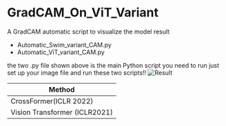 # GradCAM_On_ViT_Variant
A GradCAM automatic script to visualize the model result

* Automatic_Swim_variant_CAM.py
* Automatic_ViT_variant_CAM.py
 
the two .py file shown above is the main Python script you need to run
just set up your image file and run these two scripts!!
![Result](/home/wbt/DouHuanmin_WorkSpace/Featrue_Map_Visualize/output1.png)

|Method|
|-----|
| CrossFormer(ICLR 2022) |
| Vision Transformer (ICLR2021) |
